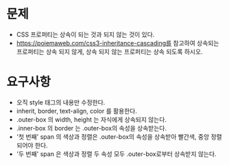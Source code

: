 # 문제
- CSS 프로퍼티는 상속이 되는 것과 되지 않는 것이 있다.
- https://poiemaweb.com/css3-inheritance-cascading를 참고하여 상속되는 프로퍼티는 상속 되지 않게, 상속 되지 않는 프로퍼티는 상속 되도록 하시오.
# 요구사항
- 오직 style 태그의 내용만 수정한다. 
- inherit, border, text-align, color 를 활용한다. 
- .outer-box 의 width, height 는 자식에게 상속되지 않는다. 
- .inner-box 의 border 는 .outer-box의 속성을 상속받는다. 
- '첫 번째' span 의 색상과 정렬은 .outer-box의 속성을 상속받아 빨간색, 중앙 정렬 되어야 한다. 
- '두 번째' span 은 색상과 정렬 두 속성 모두 .outer-box로부터 상속받지 않는다. 
